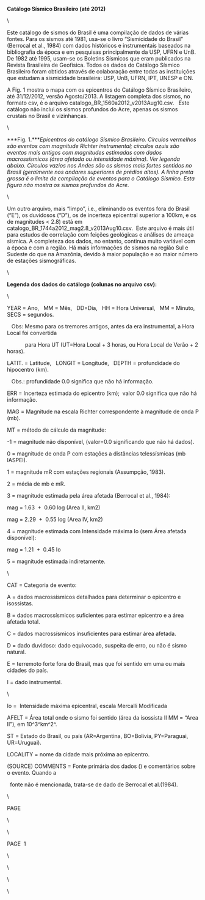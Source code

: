 **Catálogo Sísmico Brasileiro (até 2012)**

\

Este catálogo de sismos do Brasil é uma compilação de dados de várias
fontes. Para os sismos até 1981, usa-se o livro “Sismicidade do Brasil”
(Berrocal et al., 1984) com dados históricos e instrumentais baseados na
bibliografia da época e em pesquisas principalmente da USP, UFRN e UnB. 
De 1982 até 1995, usam-se os Boletins Sísmicos que eram publicados na
Revista Brasileira de Geofísica. Todos os dados do Catálogo Sísmico
Brasileiro foram obtidos através de colaboração entre todas as
instituições que estudam a sismicidade brasileira: USP, UnB, UFRN, IPT,
UNESP e ON.

A Fig. 1 mostra o mapa com os epicentros do Catálogo Sísmico Brasileiro,
até 31/12/2012, versão Agosto/2013. A listagem completa dos sismos, no
formato csv, é o arquivo catalogo\_BR\_1560a2012\_v2013Aug10.csv.   Este
catálogo não inclui os sismos profundos do Acre, apenas os sismos
crustais no Brasil e vizinhanças.

\

***Fig. 1.****Epicentros do catálogo Sísmico Brasileiro. Círculos
vermelhos são eventos com magnitude Richter instrumental; círculos azuis
são eventos mais antigos com magnitudes estimadas com dados
macrossísmicos (área afetada ou intensidade máxima). Ver legenda abaixo.
Círculos vazios nos Andes são os sismos mais fortes sentidos no Brasil
(geralmente nos andares superiores de prédios altos). A linha preta
grossa é o limite de compilação de eventos para o Catálogo Sísmico. Esta
figura não mostra os sismos profundos do Acre.*

\

Um outro arquivo, mais “limpo”, i.e., eliminando os eventos fora do
Brasil (“E”), os duvidosos (“D”), os de incerteza epicentral superior a
100km, e os de magnitudes \< 2.8) está em
catalogo\_BR\_1744a2012\_mag2.8\_v2013Aug10.csv.  Este arquivo é mais
útil para estudos de correlação com feições geológicas e análises de
ameaça sísmica. A completeza dos dados, no entanto, continua muito
variável com a época e com a região. Há mais informações de sismos na
região Sul e Sudeste do que na Amazônia, devido à maior população e ao
maior número de estações sismográficas. 

\

**Legenda dos dados do catálogo (colunas no arquivo csv):**

\

YEAR = Ano,   MM = Mês,   DD=Dia,   HH = Hora Universal,   MM = Minuto,
  SECS = segundos.

   Obs: Mesmo para os tremores antigos, antes da era instrumental, a
Hora Local foi convertida 

            para Hora UT (UT=Hora Local + 3 horas, ou Hora Local de
Verão + 2 horas).

LATIT. = Latitude,   LONGIT = Longitude,   DEPTH = profundidade do
hipocentro (km).

   Obs.: profundidade 0.0 significa que não há informação.

ERR = Incerteza estimada do epicentro (km);  valor 0.0 significa que não
há informação.

MAG = Magnitude na escala Richter correspondente à magnitude de onda P
(mb).

MT = método de cálculo da magnitude:

-1 = magnitude não disponível, (valor=0.0 significando que não há
dados).

0 = magnitude de onda P com estações a distâncias telessísmicas (mb
IASPEI).

1 = magnitude mR com estações regionais (Assumpção, 1983).

2 = média de mb e mR.

3 = magnitude estimada pela área afetada (Berrocal et al., 1984):

mag = 1.63  +  0.60 log (Area II, km2)

mag = 2.29  +  0.55 log (Area IV, km2)

4 = magnitude estimada com Intensidade máxima Io (sem Área afetada
disponível):

mag = 1.21  +  0.45 Io

5 = magnitude estimada indiretamente.

\

CAT = Categoria de evento:

A = dados macrossísmicos detalhados para determinar o epicentro e
isossistas.

B = dados macrossísmicos suficientes para estimar epicentro e a área
afetada total.

C = dados macrossísmicos insuficientes para estimar área afetada.

D = dado duvidoso: dado equivocado, suspeita de erro, ou não é sismo
natural.

E = terremoto forte fora do Brasil, mas que foi sentido em uma ou mais
cidades do país.

I = dado instrumental.

\

Io =  Intensidade máxima epicentral, escala Mercalli Modificada

AFELT = Área total onde o sismo foi sentido (área da isossista II MM =
“Area II”), em 10^3^km^2^.

ST = Estado do Brasil, ou país (AR=Argentina, BO=Bolivia, PY=Paraguai,
UR=Uruguai).

LOCALITY = nome da cidade mais próxima ao epicentro.

(SOURCE) COMMENTS = Fonte primária dos dados () e comentários sobre o
evento. Quando a

  fonte não é mencionada, trata-se de dado de Berrocal et al.(1984).

\

PAGE  

\

\

PAGE  1

\

\

\

\

